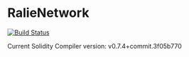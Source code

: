 # RalieNetwork
 
 [![Build Status](https://github.com/1inch-exchange/governance-contracts/workflows/CI/badge.svg)](https://github.com/Ralie-Network/ralie-token/actions)
 
 Current Solidity Compiler version: v0.7.4+commit.3f05b770
 

